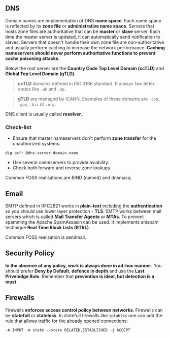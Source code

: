 
## DNS
Domain names are implementation of DNS **name space**. Each name space is reflected by its **zone file** or **administrative name space**. Servers that hosts zone files are authoritative that can be **master** or **slave** server. Each time the master server is updated, it can automatically send notification to slaves. Servers that doesn't handle their own zone file are non-authoritative and usually perform caching to increase the network performance. **Caching nameservers should never perform authoritative functions to prevent cache poisoning attacks**. 

Below the root server are the **Country Code Top Level Domain (ccTLD)** and **Global Top Level Domain (gTLD)**. 
> **ccTLD** domains defined in ISO 3166 standard. It always two letter codes like `.uk` and `.np`.

> **gTLD** are managed by ICANN. Examples of these domains are `.com`, `.gov`, `.biz` or `.org`.

DNS client is usually called **resolver**.

### Check-list
- Ensure that master nameservers don't perform **zone transfer** for the unauthorized systems.
```
dig axfr @dns-server domain.name
```
- Use several nameservers to provide aviability.
- Check both forward and reverse zone lookups.

Common FOSS realisations are BIND (named) and dnsmasq. 

## Email
SMTP defined in RFC2821 works in **plain-text** including the **authentication** so you should use lower layer protection - **TLS**. SMTP works between mail servers which is called **Mail Transfer Agents** or **MTAs**.
To prevent spamming the Apache SpamAssasin can be used. It implements anispam technique **Real Time Block Lists (RTBL)**.

Common FOSS realisation is sendmail.

## Security Policy
**In the absence of any policy, work is always done in ad-hoc manner**. You should prefer **Deny by Default**, **defence in depth** and use the **Last Priveledge Rule**. Remember that **prevention is ideal, but detection is a must**.

## Firewalls
Firewalls **enforces access control policy between networks**. Firewalls can be **statefull** or **stateless**. In statefull firewalls like `iptables` one can add the rule that allows traffic for the already opened connections:
```
-A INPUT -m state --state RELATED,ESTABLISHED -j ACCEPT
```
